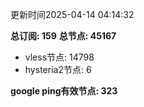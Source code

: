 更新时间2025-04-14 04:14:32

**总订阅: 159**
**总节点: 45167**
- vless节点: 14798
- hysteria2节点: 6

**google ping有效节点: 323**
